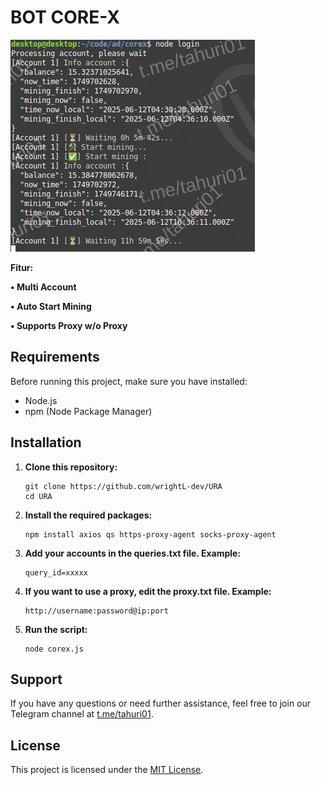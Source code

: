 # BOT CORE-X

![Fitur Core-X](Corex.png)

**Fitur:**

**• Multi Account**

**• Auto Start Mining**

**• Supports Proxy w/o Proxy**

## Requirements

Before running this project, make sure you have installed:

- Node.js
- npm (Node Package Manager)

## Installation

1. **Clone this repository:**

    ```plaintext
    git clone https://github.com/wrightL-dev/URA
    cd URA

2. **Install the required packages:**

    ```plaintext
    npm install axios qs https-proxy-agent socks-proxy-agent

2. **Add your accounts in the queries.txt file. Example:**

    ```plaintext
   query_id=xxxxx

4. **If you want to use a proxy, edit the proxy.txt file. Example:**
   ```plaintext
   http://username:password@ip:port

5. **Run the script:**
   ```plaintext
   node corex.js
   
## Support

If you have any questions or need further assistance, feel free to join our Telegram channel at [t.me/tahuri01](https://t.me/tahuri01).

## License

This project is licensed under the [MIT License](LICENSE).
